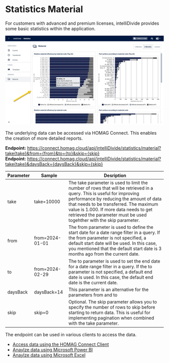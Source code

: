 # Statistics Material

For customers with advanced and premium licenses, intelliDivide provides some basic statistics within the application.

![Satistics Material](MaterialStatistics01.png)

The underlying data can be accessed via HOMAG Connect. This enables the creation of more detailed reports.

<strong>Endpoint:</strong> https://connect.homag.cloud/api/intelliDivide/statistics/material?take{take}&from={from}&to={to}&skip={skip}<br />
<strong>Endpoint:</strong> https://connect.homag.cloud/api/intelliDivide/statistics/material?take{take}&daysBack={daysBack}&skip={skip}

Parameter|Sample|Desription
------|------|------
take|take=10000|The take parameter is used to limit the number of rows that will be retrieved in a query. This is useful for improving performance by reducing the amount of data that needs to be transferred. The maximum value is 1.000. If more data needs to get retrieved the parameter must be used togehther with the skip parameter.
from|from=2024-01-01|The from parameter is used to define the start date for a date range filter in a query. If the from parameter is not specified, a default start date will be used. In this case, you mentioned that the default start date is 3 months ago from the current date.
to|from=2024-02-29|The to parameter is used to set the end date for a date range filter in a query. If the to parameter is not specified, a default end date is used. In this case, the default end date is the current date.
daysBack|daysBack=14|This parameter is an alternative for the parameters from and to
skip|skip=0|Optional. The skip parameter allows you to specify the number of rows to skip before starting to return data. This is useful for implementing pagination when combined with the take parameter. 

The endpoint can be used in various clients to access the data.

- [Access data using the HOMAG Connect Client](Client/Readme.md) 
- [Anaylze data using Microsoft Power BI](PowerBI/Readme.md)
- [Anaylze data using Microsoft Excel](Excel/Readme.md)


